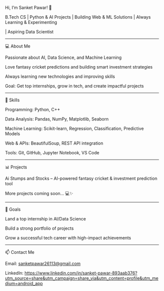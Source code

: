 Hi, I’m Sanket Pawar! 👋

B.Tech CS | Python & AI Projects | Building Web & ML Solutions | Always Learning & Experimenting

 | Aspiring Data Scientist


---

💻 About Me

Passionate about AI, Data Science, and Machine Learning

Love fantasy cricket predictions and building smart investment strategies

Always learning new technologies and improving skills

Goal: Get top internships, grow in tech, and create impactful projects



---

🚀 Skills

Programming: Python, C++

Data Analysis: Pandas, NumPy, Matplotlib, Seaborn

Machine Learning: Scikit-learn, Regression, Classification, Predictive Models

Web & APIs: BeautifulSoup, REST API integration

Tools: Git, GitHub, Jupyter Notebook, VS Code



---

📊 Projects

Ai Stumps and Stocks – AI-powered fantasy cricket & investment prediction tool

More projects coming soon… 💻✨



---

🌟 Goals

Land a top internship in AI/Data Science

Build a strong portfolio of projects

Grow a successful tech career with high-impact achievements



---

📫 Contact Me

Email: sanketpawar26113@gmail.com

LinkedIn: https://www.linkedin.com/in/sanket-pawar-893aab376?utm_source=share&utm_campaign=share_via&utm_content=profile&utm_medium=android_app
